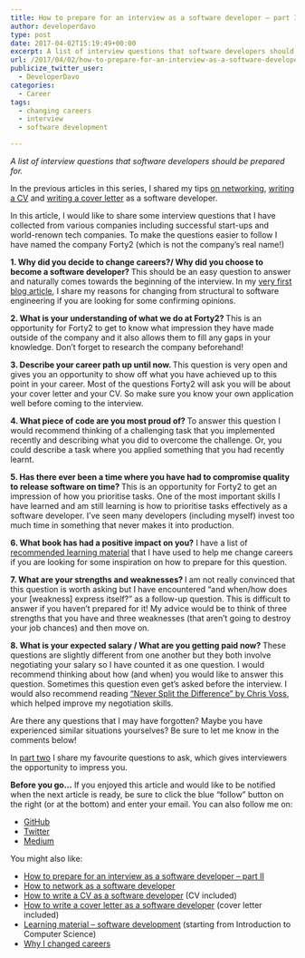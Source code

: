```yaml
---
title: How to prepare for an interview as a software developer – part I
author: developerdavo
type: post
date: 2017-04-02T15:19:49+00:00
excerpt: A list of interview questions that software developers should be prepared for.
url: /2017/04/02/how-to-prepare-for-an-interview-as-a-software-developer-part-i/
publicize_twitter_user:
  - DeveloperDavo
categories:
  - Career
tags:
  - changing careers
  - interview
  - software development

---
```

<p class="graf graf--p">
  <em>A list of interview questions that software developers should be prepared for.</em>
</p>

<p class="graf graf--p">
  In the previous articles in this series, I shared my tips <a class="markup--anchor markup--p-anchor" href="https://learnitmyway.com/2017/01/31/how-to-network-as-a-software-developer/" target="_blank" rel="noopener noreferrer">on networking</a>, <a class="markup--anchor markup--p-anchor" href="https://learnitmyway.com/2017/02/18/how-to-write-a-cv-as-a-software-developer/" target="_blank" rel="noopener noreferrer">writing a CV</a> and <a class="markup--anchor markup--p-anchor" href="https://learnitmyway.com/2017/03/04/how-to-write-a-cover-letter-as-a-software-developer/" target="_blank" rel="noopener noreferrer">writing a cover letter</a> as a software developer.
</p>

<p class="graf graf--p">
  In this article, I would like to share some interview questions that I have collected from various companies including successful start-ups and world-renown tech companies. To make the questions easier to follow I have named the company Forty2 (which is not the company’s real name!)
</p>

<p class="graf graf--p">
  <strong class="markup--strong markup--p-strong">1. Why did you decide to change careers?/ Why did you choose to become a software developer? </strong>This should be an easy question to answer and naturally comes towards the beginning of the interview. In my <a class="markup--anchor markup--p-anchor" href="https://learnitmyway.com/2016/08/10/why-i-changed-careers/" target="_blank" rel="noopener noreferrer">very first blog article</a>, I share my reasons for changing from structural to software engineering if you are looking for some confirming opinions.
</p>

<p class="graf graf--p">
  <strong class="markup--strong markup--p-strong">2. What is your understanding of what we do at Forty2? </strong>This is an opportunity for Forty2 to get to know what impression they have made outside of the company and it also allows them to fill any gaps in your knowledge. Don’t forget to research the company beforehand!
</p>

<p class="graf graf--p">
  <strong class="markup--strong markup--p-strong">3. Describe your career path up until now. </strong>This question is very open and gives you an opportunity to show off what you have achieved up to this point in your career. Most of the questions Forty2 will ask you will be about your cover letter and your CV. So make sure you know your own application well before coming to the interview.
</p>

<p class="graf graf--p">
  <strong class="markup--strong markup--p-strong">4. What piece of code are you most proud of? </strong>To answer this question I would recommend thinking of a challenging task that you implemented recently and describing what you did to overcome the challenge. Or, you could describe a task where you applied something that you had recently learnt.
</p>

<p class="graf graf--p">
  <strong class="markup--strong markup--p-strong">5. Has there ever been a time where you have had to compromise quality to release software on time? </strong>This is an opportunity for Forty2 to get an impression of how you prioritise tasks. One of the most important skills I have learned and am still learning is how to prioritise tasks effectively as a software developer. I’ve seen many developers (including myself) invest too much time in something that never makes it into production.
</p>

<p class="graf graf--p">
  <strong class="markup--strong markup--p-strong">6. What book has had a positive impact on you?</strong> I have a list of <a class="markup--anchor markup--p-anchor" href="https://learnitmyway.com/2016/11/11/learning-material-software-development/" target="_blank" rel="noopener noreferrer">recommended learning material</a> that I have used to help me change careers if you are looking for some inspiration on how to prepare for this question.
</p>

<p class="graf graf--p">
  <strong class="markup--strong markup--p-strong">7. What are your strengths and weaknesses? </strong>I am not really convinced that this question is worth asking but I have encountered “and when/how does your [weakness] express itself?” as a follow-up question. This is difficult to answer if you haven’t prepared for it! My advice would be to think of three strengths that you have and three weaknesses (that aren’t going to destroy your job chances) and then move on.
</p>

<p class="graf graf--p">
  <strong class="markup--strong markup--p-strong">8. What is your expected salary / What are you getting paid now? </strong>These questions are slightly different from one another but they both involve negotiating your salary so I have counted it as one question. I would recommend thinking about how (and when) you would like to answer this question. Sometimes this question even get’s asked before the interview. I would also recommend reading <a class="markup--anchor markup--p-anchor" href="https://www.goodreads.com/book/show/29555865-never-split-the-difference" target="_blank" rel="noopener noreferrer">“Never Split the Difference” by Chris Voss</a>, which helped improve my negotiation skills.
</p>

<p class="graf graf--p">
  Are there any questions that I may have forgotten? Maybe you have experienced similar situations yourselves? Be sure to let me know in the comments below!
</p>

In <a href="http://learnitmyway.com/2017/05/05/how-to-prepare-for-an-interview-as-a-software-developer-part-ii/" target="_blank" rel="noopener noreferrer">part two</a> I share my favourite questions to ask, which gives interviewers the opportunity to impress you.

<strong class="markup--strong markup--p-strong">Before you go…</strong> If you enjoyed this article and would like to be notified when the next article is ready, be sure to click the blue &#8220;follow&#8221; button on the right (or at the bottom) and enter your email. You can also follow me on:

  * <a href="https://github.com/DeveloperDavo" target="_blank" rel="noopener noreferrer">GitHub</a>
  * <a href="https://twitter.com/DeveloperDavo" target="_blank" rel="noopener noreferrer">Twitter</a>
  * <a href="https://medium.com/@developerdavo" target="_blank" rel="noopener noreferrer">Medium</a>

You might also like:

  * [How to prepare for an interview as a software developer &#8211; part II][1]
  * <a href="http://learnitmyway.com/2017/01/31/how-to-network-as-a-software-developer/" target="_blank" rel="noopener noreferrer">How to network as a software developer</a>
  * <a href="http://learnitmyway.com/2017/02/18/how-to-write-a-cv-as-a-software-developer/" target="_blank" rel="noopener noreferrer">How to write a CV as a software developer</a> (CV included)
  * <a href="http://learnitmyway.com/2017/03/04/how-to-write-a-cover-letter-as-a-software-developer/" target="_blank" rel="noopener noreferrer">How to write a cover letter as a software developer</a> (cover letter included)
  * <a href="http://learnitmyway.com/2016/11/11/learning-material-software-development/" target="_blank" rel="noopener noreferrer">Learning material &#8211; software development</a> (starting from Introduction to Computer Science)
  * <a href="http://learnitmyway.com/2016/08/10/why-i-changed-careers/" target="_blank" rel="noopener noreferrer">Why I changed careers</a>

 [1]: http://learnitmyway.com/2017/05/05/how-to-prepare-for-an-interview-as-a-software-developer-part-ii/
